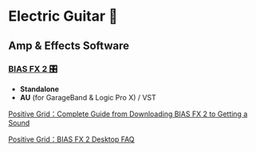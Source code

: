 # Electric Guitar 🎸

## Amp & Effects Software

### [BIAS FX 2 🎛️](https://www.positivegrid.com.cn/download)

- **Standalone**
- **AU** (for GarageBand & Logic Pro X) / VST

[Positive Grid：Complete Guide from Downloading BIAS FX 2 to Getting a Sound](https://help.positivegrid.com/hc/en-us/articles/360025312411-Complete-Guide-from-Downloading-BIAS-FX-2-to-Getting-a-Sound)

[Positive Grid：BIAS FX 2 Desktop FAQ](https://help.positivegrid.com/hc/en-us/articles/360024495012-BIAS-FX-2-Desktop-FAQ)